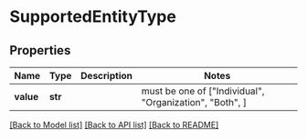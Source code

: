 # SupportedEntityType


## Properties
Name | Type | Description | Notes
------------ | ------------- | ------------- | -------------
**value** | **str** |  |  must be one of ["Individual", "Organization", "Both", ]

[[Back to Model list]](../README.md#documentation-for-models) [[Back to API list]](../README.md#documentation-for-api-endpoints) [[Back to README]](../README.md)


